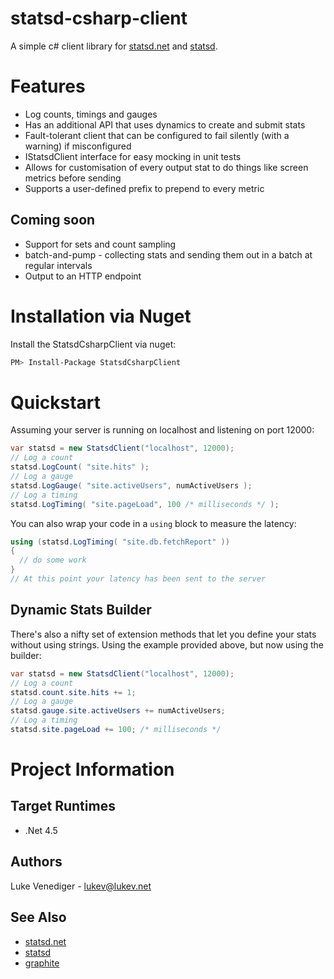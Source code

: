 # statsd-csharp-client

A simple c# client library for [statsd.net](https://github.com/lukevenediger/statsd.net/) and [statsd](https://github.com/etsy/statsd/).

# Features
* Log counts, timings and gauges
* Has an additional API that uses dynamics to create and submit stats
* Fault-tolerant client that can be configured to fail silently (with a warning) if misconfigured
* IStatsdClient interface for easy mocking in unit tests
* Allows for customisation of every output stat to do things like screen metrics before sending
* Supports a user-defined prefix to prepend to every metric

## Coming soon
* Support for sets and count sampling
* batch-and-pump - collecting stats and sending them out in a batch at regular intervals
* Output to an HTTP endpoint

# Installation via Nuget
Install the StatsdCsharpClient via nuget:
```bash
PM> Install-Package StatsdCsharpClient
```

# Quickstart
Assuming your server is running on localhost and listening on port 12000:
```csharp
var statsd = new StatsdClient("localhost", 12000);
// Log a count
statsd.LogCount( "site.hits" );
// Log a gauge
statsd.LogGauge( "site.activeUsers", numActiveUsers );
// Log a timing
statsd.LogTiming( "site.pageLoad", 100 /* milliseconds */ );
```

You can also wrap your code in a `using` block to measure the latency:
```csharp
using (statsd.LogTiming( "site.db.fetchReport" ))
{
  // do some work
}
// At this point your latency has been sent to the server
```

## Dynamic Stats Builder
There's also a nifty set of extension methods that let you define your stats without using strings. Using the example provided above, but now using the builder:
```csharp
var statsd = new StatsdClient("localhost", 12000);
// Log a count
statsd.count.site.hits += 1;
// Log a gauge
statsd.gauge.site.activeUsers += numActiveUsers;
// Log a timing
statsd.site.pageLoad += 100; /* milliseconds */
```

# Project Information

## Target Runtimes
* .Net 4.5

## Authors
Luke Venediger - lukev@lukev.net

## See Also
* [statsd.net](https://github.com/lukevenediger/statsd.net/) 
* [statsd](https://github.com/etsy/statsd)
* [graphite](https://github.com/graphite-project)
